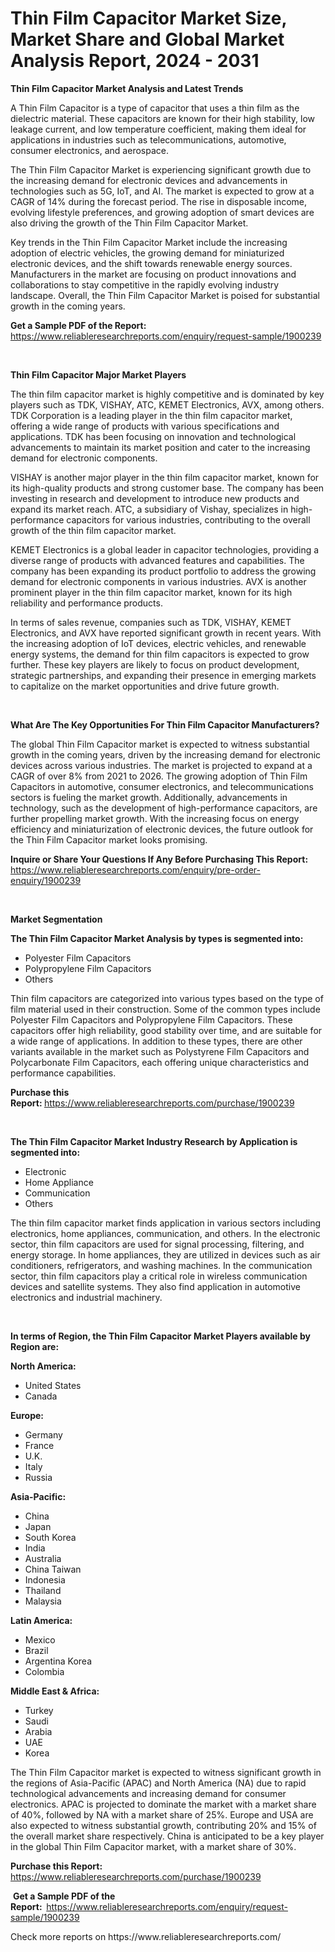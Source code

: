 <p><h1>Thin Film Capacitor Market Size, Market Share and Global Market Analysis Report, 2024 - 2031</h1></p><p><strong>Thin Film Capacitor Market Analysis and Latest Trends</strong></p>
<p><p>A Thin Film Capacitor is a type of capacitor that uses a thin film as the dielectric material. These capacitors are known for their high stability, low leakage current, and low temperature coefficient, making them ideal for applications in industries such as telecommunications, automotive, consumer electronics, and aerospace.</p><p>The Thin Film Capacitor Market is experiencing significant growth due to the increasing demand for electronic devices and advancements in technologies such as 5G, IoT, and AI. The market is expected to grow at a CAGR of 14% during the forecast period. The rise in disposable income, evolving lifestyle preferences, and growing adoption of smart devices are also driving the growth of the Thin Film Capacitor Market.</p><p>Key trends in the Thin Film Capacitor Market include the increasing adoption of electric vehicles, the growing demand for miniaturized electronic devices, and the shift towards renewable energy sources. Manufacturers in the market are focusing on product innovations and collaborations to stay competitive in the rapidly evolving industry landscape. Overall, the Thin Film Capacitor Market is poised for substantial growth in the coming years.</p></p>
<p><strong>Get a Sample PDF of the Report:&nbsp;</strong> <a href="https://www.reliableresearchreports.com/enquiry/request-sample/1900239">https://www.reliableresearchreports.com/enquiry/request-sample/1900239</a></p>
<p>&nbsp;</p>
<p><strong>Thin Film Capacitor Major Market Players</strong></p>
<p><p>The thin film capacitor market is highly competitive and is dominated by key players such as TDK, VISHAY, ATC, KEMET Electronics, AVX, among others. TDK Corporation is a leading player in the thin film capacitor market, offering a wide range of products with various specifications and applications. TDK has been focusing on innovation and technological advancements to maintain its market position and cater to the increasing demand for electronic components.</p><p>VISHAY is another major player in the thin film capacitor market, known for its high-quality products and strong customer base. The company has been investing in research and development to introduce new products and expand its market reach. ATC, a subsidiary of Vishay, specializes in high-performance capacitors for various industries, contributing to the overall growth of the thin film capacitor market.</p><p>KEMET Electronics is a global leader in capacitor technologies, providing a diverse range of products with advanced features and capabilities. The company has been expanding its product portfolio to address the growing demand for electronic components in various industries. AVX is another prominent player in the thin film capacitor market, known for its high reliability and performance products.</p><p>In terms of sales revenue, companies such as TDK, VISHAY, KEMET Electronics, and AVX have reported significant growth in recent years. With the increasing adoption of IoT devices, electric vehicles, and renewable energy systems, the demand for thin film capacitors is expected to grow further. These key players are likely to focus on product development, strategic partnerships, and expanding their presence in emerging markets to capitalize on the market opportunities and drive future growth.</p></p>
<p>&nbsp;</p>
<p><strong>What Are The Key Opportunities For Thin Film Capacitor Manufacturers?</strong></p>
<p><p>The global Thin Film Capacitor market is expected to witness substantial growth in the coming years, driven by the increasing demand for electronic devices across various industries. The market is projected to expand at a CAGR of over 8% from 2021 to 2026. The growing adoption of Thin Film Capacitors in automotive, consumer electronics, and telecommunications sectors is fueling the market growth. Additionally, advancements in technology, such as the development of high-performance capacitors, are further propelling market growth. With the increasing focus on energy efficiency and miniaturization of electronic devices, the future outlook for the Thin Film Capacitor market looks promising.</p></p>
<p><strong>Inquire or Share Your Questions If Any Before Purchasing This Report:</strong> <a href="https://www.reliableresearchreports.com/enquiry/pre-order-enquiry/1900239">https://www.reliableresearchreports.com/enquiry/pre-order-enquiry/1900239</a></p>
<p>&nbsp;</p>
<p><strong>Market Segmentation</strong></p>
<p><strong>The Thin Film Capacitor Market Analysis by types is segmented into:</strong></p>
<p><ul><li>Polyester Film Capacitors</li><li>Polypropylene Film Capacitors</li><li>Others</li></ul></p>
<p><p>Thin film capacitors are categorized into various types based on the type of film material used in their construction. Some of the common types include Polyester Film Capacitors and Polypropylene Film Capacitors. These capacitors offer high reliability, good stability over time, and are suitable for a wide range of applications. In addition to these types, there are other variants available in the market such as Polystyrene Film Capacitors and Polycarbonate Film Capacitors, each offering unique characteristics and performance capabilities.</p></p>
<p><strong>Purchase this Report:&nbsp;</strong><a href="https://www.reliableresearchreports.com/purchase/1900239">https://www.reliableresearchreports.com/purchase/1900239</a></p>
<p>&nbsp;</p>
<p><strong>The Thin Film Capacitor Market Industry Research by Application is segmented into:</strong></p>
<p><ul><li>Electronic</li><li>Home Appliance</li><li>Communication</li><li>Others</li></ul></p>
<p><p>The thin film capacitor market finds application in various sectors including electronics, home appliances, communication, and others. In the electronic sector, thin film capacitors are used for signal processing, filtering, and energy storage. In home appliances, they are utilized in devices such as air conditioners, refrigerators, and washing machines. In the communication sector, thin film capacitors play a critical role in wireless communication devices and satellite systems. They also find application in automotive electronics and industrial machinery.</p></p>
<p>&nbsp;</p>
<p><strong>In terms of Region, the Thin Film Capacitor Market Players available by Region are:</strong></p>
<p>
    <p> <strong> North America: </strong>
        <ul>
            <li>United States</li>
            <li>Canada</li>
        </ul>
        </p> 
    <p> <strong> Europe: </strong>
        <ul>
            <li>Germany</li>
            <li>France</li>
            <li>U.K.</li>
            <li>Italy</li>
            <li>Russia</li>
        </ul>
        </p> 
    <p> <strong> Asia-Pacific: </strong>
        <ul>
            <li>China</li>
            <li>Japan</li>
            <li>South Korea</li>
            <li>India</li>
            <li>Australia</li>
            <li>China Taiwan</li>
            <li>Indonesia</li>
            <li>Thailand</li>
            <li>Malaysia</li>
        </ul>
        </p> 
    <p> <strong> Latin America: </strong>
        <ul>
            <li>Mexico</li>
            <li>Brazil</li>
            <li>Argentina Korea</li>
            <li>Colombia</li>
        </ul>
        </p> 
    <p> <strong> Middle East & Africa: </strong>
        <ul>
            <li>Turkey</li>
            <li>Saudi</li>
            <li>Arabia</li>
            <li>UAE</li>
            <li>Korea</li>
        </ul>
    </p>
    </p>
<p><p>The Thin Film Capacitor market is expected to witness significant growth in the regions of Asia-Pacific (APAC) and North America (NA) due to rapid technological advancements and increasing demand for consumer electronics. APAC is projected to dominate the market with a market share of 40%, followed by NA with a market share of 25%. Europe and USA are also expected to witness substantial growth, contributing 20% and 15% of the overall market share respectively. China is anticipated to be a key player in the global Thin Film Capacitor market, with a market share of 30%.</p></p>
<p><strong>Purchase this Report: </strong><a href="https://www.reliableresearchreports.com/purchase/1900239">https://www.reliableresearchreports.com/purchase/1900239</a></p>
<p>&nbsp;<strong>Get a Sample PDF of the Report:&nbsp;&nbsp;</strong><a href="https://www.reliableresearchreports.com/enquiry/request-sample/1900239">https://www.reliableresearchreports.com/enquiry/request-sample/1900239</a></p>
<p><strong></strong></p>
<p>Check more reports on https://www.reliableresearchreports.com/</p>